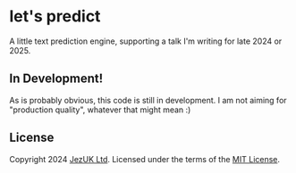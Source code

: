 # let's predict

A little text prediction engine, supporting a talk I'm writing for late 2024 or 2025.

## In Development!

As is probably obvious, this code is still in development. I am not aiming for "production quality", whatever that might mean :)

## License

Copyright 2024 [JezUK Ltd](https://www.jezuk.co.uk/).
Licensed under the terms of the [MIT License](LICENSE.md).
